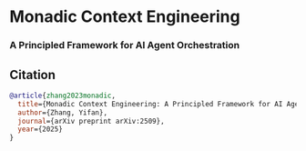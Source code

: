# Monadic Context Engineering
### A Principled Framework for AI Agent Orchestration

## Citation

```bibtex
@article{zhang2023monadic,
  title={Monadic Context Engineering: A Principled Framework for AI Agent Orchestration},
  author={Zhang, Yifan},
  journal={arXiv preprint arXiv:2509},
  year={2025}
}
